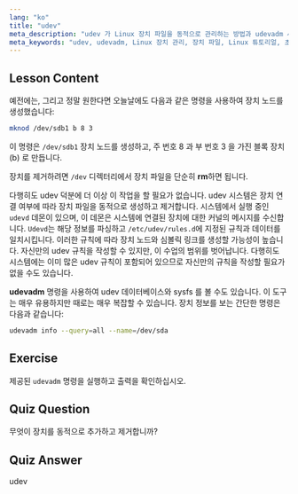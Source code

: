 ```yaml
---
lang: "ko"
title: "udev"
meta_description: "udev 가 Linux 장치 파일을 동적으로 관리하는 방법과 udevadm 사용법을 배웁니다. 초보자를 위한 장치 노드 생성에 대해 이해합니다."
meta_keywords: "udev, udevadm, Linux 장치 관리, 장치 파일, Linux 튜토리얼, 초보자 Linux, udev 규칙, Linux 가이드"
---
```


## Lesson Content

예전에는, 그리고 정말 원한다면 오늘날에도 다음과 같은 명령을 사용하여 장치 노드를 생성했습니다:

```bash
mknod /dev/sdb1 b 8 3
```

이 명령은 `/dev/sdb1` 장치 노드를 생성하고, 주 번호 8 과 부 번호 3 을 가진 블록 장치 (b) 로 만듭니다.

장치를 제거하려면 `/dev` 디렉터리에서 장치 파일을 단순히 **rm**하면 됩니다.

다행히도 udev 덕분에 더 이상 이 작업을 할 필요가 없습니다. udev 시스템은 장치 연결 여부에 따라 장치 파일을 동적으로 생성하고 제거합니다. 시스템에서 실행 중인 `udevd` 데몬이 있으며, 이 데몬은 시스템에 연결된 장치에 대한 커널의 메시지를 수신합니다. `Udevd`는 해당 정보를 파싱하고 `/etc/udev/rules.d`에 지정된 규칙과 데이터를 일치시킵니다. 이러한 규칙에 따라 장치 노드와 심볼릭 링크를 생성할 가능성이 높습니다. 자신만의 udev 규칙을 작성할 수 있지만, 이 수업의 범위를 벗어납니다. 다행히도 시스템에는 이미 많은 udev 규칙이 포함되어 있으므로 자신만의 규칙을 작성할 필요가 없을 수도 있습니다.

**udevadm** 명령을 사용하여 udev 데이터베이스와 sysfs 를 볼 수도 있습니다. 이 도구는 매우 유용하지만 때로는 매우 복잡할 수 있습니다. 장치 정보를 보는 간단한 명령은 다음과 같습니다:

```bash
udevadm info --query=all --name=/dev/sda
```

## Exercise

제공된 `udevadm` 명령을 실행하고 출력을 확인하십시오.

## Quiz Question

무엇이 장치를 동적으로 추가하고 제거합니까?

## Quiz Answer

udev
